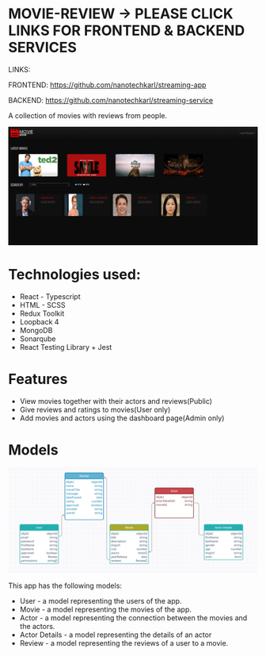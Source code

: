 # MOVIE-REVIEW -> PLEASE CLICK LINKS FOR FRONTEND & BACKEND SERVICES

LINKS:

FRONTEND: https://github.com/nanotechkarl/streaming-app

BACKEND: https://github.com/nanotechkarl/streaming-service

A collection of movies with reviews from people.

![moviereview](./mr.png)

# Technologies used:

- React - Typescript
- HTML - SCSS
- Redux Toolkit
- Loopback 4
- MongoDB
- Sonarqube
- React Testing Library + Jest

# Features

- View movies together with their actors and reviews(Public)
- Give reviews and ratings to movies(User only)
- Add movies and actors using the dashboard page(Admin only)

# Models

![ERD](./erd.png)

This app has the following models:

- User - a model representing the users of the app.
- Movie - a model representing the movies of the app.
- Actor - a model representing the connection between the movies and the actors.
- Actor Details - a model representing the details of an actor
- Review - a model representing the reviews of a user to a movie.
